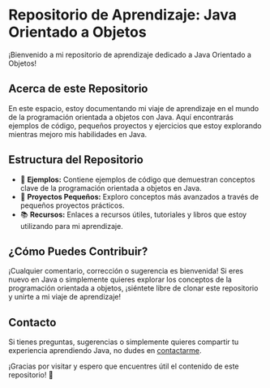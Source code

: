 # Repositorio de Aprendizaje: Java Orientado a Objetos

¡Bienvenido a mi repositorio de aprendizaje dedicado a Java Orientado a Objetos! 

## Acerca de este Repositorio

En este espacio, estoy documentando mi viaje de aprendizaje en el mundo de la programación orientada a objetos con Java. Aquí encontrarás ejemplos de código, pequeños proyectos y ejercicios que estoy explorando mientras mejoro mis habilidades en Java.

## Estructura del Repositorio

- 📂 **Ejemplos:** Contiene ejemplos de código que demuestran conceptos clave de la programación orientada a objetos en Java.
- 🚀 **Proyectos Pequeños:** Exploro conceptos más avanzados a través de pequeños proyectos prácticos.
- 📚 **Recursos:** Enlaces a recursos útiles, tutoriales y libros que estoy utilizando para mi aprendizaje.

## ¿Cómo Puedes Contribuir?

¡Cualquier comentario, corrección o sugerencia es bienvenida! Si eres nuevo en Java o simplemente quieres explorar los conceptos de la programación orientada a objetos, ¡siéntete libre de clonar este repositorio y unirte a mi viaje de aprendizaje!

## Contacto

Si tienes preguntas, sugerencias o simplemente quieres compartir tu experiencia aprendiendo Java, no dudes en [contactarme](https://twitter.com/pabloccsanchez).

¡Gracias por visitar y espero que encuentres útil el contenido de este repositorio! 🌟
